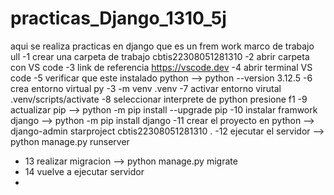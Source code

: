 # practicas_Django_1310_5j
aqui se realiza practicas en django que es un frem work marco de trabajo ull
-1 crear una carpeta de trabajo cbtis22308051281310
-2 abrir carpeta con VS code
-3 link de referencia  https://vscode.dev
-4 abrir terminal VS code
-5 verificar que este instalado python --> python  --version 3.12.5
-6 crea entorno  virtual py -3 -m venv .venv
-7 activar entorno virutal .venv/scripts/activate
-8 seleccionar interprete de python  presione f1
-9 actualizar pip --> python -m pip install --upgrade pip
-10 instalar framwork django --> python -m pip install django
-11 crear el proyecto en python --> django-admin starproject cbtis22308051281310 .
-12 ejecutar  el servidor --> python manage.py runserver
- 13 realizar  migracion  --> python manage.py migrate
- 14 vuelve a ejecutar servidor
-  
